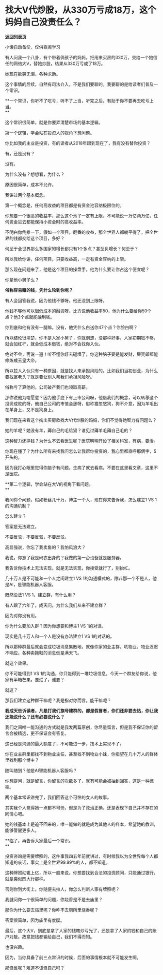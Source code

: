 # 找大V代炒股，从330万亏成18万，这个妈妈自己没责任么？

[**返回列表页**](/gzh/记忆承载3)

小懒自动备份，仅供查阅学习

有人问我一个八卦，有个带着俩孩子的妈妈，把用来买房的330万，交给一个她信任的网络大V，替她炒股，结果从330万亏成了18万。  

她现在欲哭无泪，各种求助。  

这个事情的后续，自然有司法介入，不是我们要聊的。我要聊的是给读者们普及一个常识。  

 **一个常识，你听不了吃亏，听不了上当，听完之后，有助于你不要再去吃亏上当。  
**

这个常识很简单，就是你要弄清楚市场的基本逻辑。  

第一个逻辑，学会站在投资人的视角下想问题。  

你比如我的主业是投资，有的读者从2018年跟到现在了，我有没有替你投资？

有，还是没有？

没有。

为什么没有？想想看，为什么？  

原因很简单，成本不允许。  

我讲过两个基本概念。  

第一个概念是，任何高收益的项目都是有资金池容纳极限位的。

你想要一个很高的收益率，那么这个池子一定有上限，不可能说一万亿两万亿，任何资金进去都能保持小资金时的高收益率。  

不明白你倒推一下，假如一个项目，翻番的收益，那全世界人都躺平得了，把全世界的钱都交给这个项目，多好？  

何至于全世界那么多国家的增长都只有1个多点？甚至负增长？何至于？

所以我给你讲，任何项目，只要收益高，一定有资金容纳的上限。

那么现在问题来了，他是这个项目的操盘手，他为什么要让你占这个便宜呢？  

你是他小舅子么？  

 **俗称容易赚的钱，凭什么轮到你呢？**

有人会回答我说，因为他钱不够呀，他还没到上限呀。  

他钱不够他可以很低成本的融资呀，比方说他收益率50，他为什么要给你50个点？他3个点就能融到钱。  

你到底和他有没有一腿嘛，没有，他凭什么白送你47个点？你脸白啊？  

所以结论很清楚，你不是人家小舅子，你就别想，没那种好事，人家初期钱不够，就会加杠杆，就会低成本借钱，绝对不会找你入伙。  

绝对不会，再说一遍！听不懂你好去碰墙了，你这种脑子要是能发财，屎壳郎都能修炼成玉皇大帝。

所以拉人入伙只有一种原因，就是找人来承担风险的。比如我们当初创业，为什么要找富老头？就是要让别人帮我们承担风险呀。  

俗称亏了算他的，公司破产我们也领取高薪。

那你说他为啥愿意？因为他手底下有上市公司呀，他借我们的概念，可以转移这个投资成败的呀，他自己公司的市值会涨呀，俗称猫忽悠狗，狗不介意，因为羊毛出在羊身上，又不是狗身上。

我们现在来看这个掏出买房款找大V代炒股的妈妈，你们不觉得她智力有问题么？  

她的羊呢？她没有羊，薅自己的毛给猫？谁见过薅羊毛薅自己毛的？  

这种智力还挣钱？为什么不去看医生呢？医院明明开设了相关科室，有病，要治。  

你现在懂了？为什么所有来找我问怎么让我帮你投资的，我心里都直呼那俩字，S开头的。  

因为我打心眼里觉得你脑子有问题，生病了就去看病，不要在这里看文章，这里不是医院。

 **第二个逻辑，学会站在大V的视角下看问题。  
**

我问你个问题，假如粉丝几十万，博主一个人，现在你来告诉我，怎么建立1 VS 1的沟通机制？  

怎么建立？

答案是无法建立。  

不要反驳，不要反驳，不要反驳。

高启强说，你忘了我卖鱼的？我怕风浪大？  

我说，你忘了我是码农出身的？我做的第一台设备就是服务器。  

我告诉你技术上无法实现，就是无法实现，你接受就行了，别抬杠。

几十万人是不可能和一个人之间建立1 VS 1的沟通模式的，除非那一个不是人，他是AI，是智能机器人客服。  

既然没法1 VS 1，建立群，有什么用？  

有人跟了六年了，成天问，为什么我们从来不建立群？  

因为对你没有用。  

你为什么要加入群？因为你想要和博主1 VS 1的对话。  

现实是几十万人和一个人是没有办法建立1 VS 1的对话的。

所以那种群最后就会变成垃圾消息集散地，就像你家的业主群，吼物业，物业迟迟不响应，各种卖拖鞋的消息倒是满天飞。

就这个效果。  

你不可能得到1 VS 1的沟通，你只能得到一堆垃圾信息，今天一个群友给你说，他家有半箱芒果，要烂了，谁要？  

就这？  

那我们建立这种群干嘛呢？我是指对你而言，能干嘛呢？

 **我成天告诉读者，凡是打我们旗号建群的，都是假冒者，你们还非要去钻，你让我还能说什么？还有必要说什么？**

我们之间唯一能沟通的方式就是我发两篇原创，你尽量留言，但是我不保证你的留言会被精选，更不保证会有答复。

这已经是沟通的最大额度了，不可能进一步，技术上实现不了。  

你在业主群里都找不到物业主任，甚至找不到物业小妹，你指望在几十万人的群体里找到那个博主？  

随叫随到？他是AI智能机器人客服吗？

你想提问，就是留言，你留言的次数多了，就有可能会被抽到回答，这是一种概率。  

两个基本常识讲完了，我们回答这个可怜的女人的故事。  

其实我个人觉得她一点都不可怜，但是为了政治正确，还是表现下自己并不存在的同情心吧。  

她的钱基本上是追不回来的，唯一能做的就是成为其他人的样本，希望她的教训，能够警醒更多人。  

 **临了，再告诉大家最后一个常识。  
**

投资咨询是需要牌照的，这件事我四五年前就讲过，有时候我以为全世界每个人都知道的废话，事实上是全世界99.99%的人，都不知道。  

这种牌照动辄上亿，所以一般来说，你想要找到合法的投资顾问，只能通过银行，就是类似四大行那种。

否则你到大街上，你随便去拉人，你怎么判断人家有牌照呢？  

我就问你一个很简单的问题，你烧香是不是去庙里？  

那你为什么要去庙里呢？你咋不去厕所里烧香呢？

答案很简单，因为庙里有度牒。  

最后，这个大V，到底是拿了人家的钱瞎炒亏光了，还是拿了人家的钱和自己的账户对敲，故意把钱都输给自己，我们不得而知。  

也没兴趣。

因为，当你具备了前三点常识的时候，后面的事情根本就不可能发生啊。  

那怪谁呢？难道不该怪自己吗？

